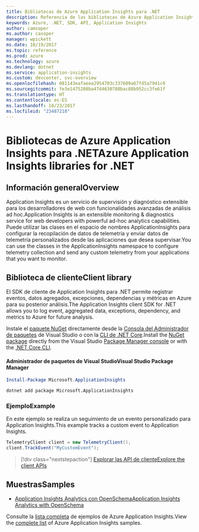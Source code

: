 ```yaml
---
title: Bibliotecas de Azure Application Insights para .NET
description: Referencia de las bibliotecas de Azure Application Insights para .NET
keywords: Azure, .NET, SDK, API, Application Insights
author: camsoper
ms.author: casoper
manager: wpickett
ms.date: 10/19/2017
ms.topic: reference
ms.prod: azure
ms.technology: azure
ms.devlang: dotnet
ms.service: application-insights
ms.custom: devcenter, svc-overview
ms.openlocfilehash: 081143eafaeea2954703c337609a67fd5a7941c6
ms.sourcegitcommit: fe3e1475208ba47d4630788bac88b952cc3fe61f
ms.translationtype: HT
ms.contentlocale: es-ES
ms.lasthandoff: 10/23/2017
ms.locfileid: "23487218"
---
```

# <a name="azure-application-insights-libraries-for-net"></a><span data-ttu-id="10c07-104">Bibliotecas de Azure Application Insights para .NET</span><span class="sxs-lookup"><span data-stu-id="10c07-104">Azure Application Insights libraries for .NET</span></span>

## <a name="overview"></a><span data-ttu-id="10c07-105">Información general</span><span class="sxs-lookup"><span data-stu-id="10c07-105">Overview</span></span>

<span data-ttu-id="10c07-106">Application Insights es un servicio de supervisión y diagnóstico extensible para los desarrolladores de web con funcionalidades avanzadas de análisis ad hoc.</span><span class="sxs-lookup"><span data-stu-id="10c07-106">Application Insights is an extensible monitoring & diagnostics service for web developers with powerful ad-hoc analytics capabilities.</span></span> <span data-ttu-id="10c07-107">Puede utilizar las clases en el espacio de nombres ApplicationInsights para configurar la recopilación de datos de telemetría y enviar datos de telemetría personalizados desde las aplicaciones que desea supervisar.</span><span class="sxs-lookup"><span data-stu-id="10c07-107">You can use the classes in the ApplicationInsights namespace to configure telemetry collection and send any custom telemetry from your applications that you want to monitor.</span></span>

## <a name="client-library"></a><span data-ttu-id="10c07-108">Biblioteca de cliente</span><span class="sxs-lookup"><span data-stu-id="10c07-108">Client library</span></span>

<span data-ttu-id="10c07-109">El SDK de cliente de Application Insights para .NET permite registrar eventos, datos agregados, excepciones, dependencias y métricas en Azure para su posterior análisis.</span><span class="sxs-lookup"><span data-stu-id="10c07-109">The Application Insights client SDK for .NET allows you to log event, aggregated data, exceptions, dependency, and metrics to Azure for future analysis.</span></span>

<span data-ttu-id="10c07-110">Instale el [paquete NuGet](https://www.nuget.org/packages/Microsoft.ApplicationInsights ) directamente desde la [Consola del Administrador de paquetes][PackageManager] de Visual Studio o con la [CLI de .NET Core][DotNetCLI].</span><span class="sxs-lookup"><span data-stu-id="10c07-110">Install the [NuGet package](https://www.nuget.org/packages/Microsoft.ApplicationInsights ) directly from the Visual Studio [Package Manager console][PackageManager] or with the [.NET Core CLI][DotNetCLI].</span></span>

#### <a name="visual-studio-package-manager"></a><span data-ttu-id="10c07-111">Administrador de paquetes de Visual Studio</span><span class="sxs-lookup"><span data-stu-id="10c07-111">Visual Studio Package Manager</span></span>

```powershell
Install-Package Microsoft.ApplicationInsights 
```

```bash
dotnet add package Microsoft.ApplicationInsights 
```

### <a name="example"></a><span data-ttu-id="10c07-112">Ejemplo</span><span class="sxs-lookup"><span data-stu-id="10c07-112">Example</span></span>

<span data-ttu-id="10c07-113">En este ejemplo se realiza un seguimiento de un evento personalizado para Application Insights.</span><span class="sxs-lookup"><span data-stu-id="10c07-113">This example tracks a custom event to Application Insights.</span></span>

```csharp
TelemetryClient client = new TelemetryClient();
client.TrackEvent("MyCustomEvent");
```

> [!div class="nextstepaction"]
> [<span data-ttu-id="10c07-114">Explorar las API de cliente</span><span class="sxs-lookup"><span data-stu-id="10c07-114">Explore the client APIs</span></span>](/dotnet/api/overview/azure/insights/client)



## <a name="samples"></a><span data-ttu-id="10c07-115">Muestras</span><span class="sxs-lookup"><span data-stu-id="10c07-115">Samples</span></span>

- [<span data-ttu-id="10c07-116">Application Insights Analytics con OpenSchema</span><span class="sxs-lookup"><span data-stu-id="10c07-116">Application Insights Analytics with OpenSchema</span></span>](https://azure.microsoft.com/resources/samples/guidance-appinsights-openschema/)

<span data-ttu-id="10c07-117">Consulte la [lista completa](https://azure.microsoft.com/resources/samples/?service=application-insights&platform=dotnet) de ejemplos de Azure Application Insights.</span><span class="sxs-lookup"><span data-stu-id="10c07-117">View the [complete list](https://azure.microsoft.com/resources/samples/?service=application-insights&platform=dotnet) of Azure Application Insights samples.</span></span>

[PackageManager]: https://docs.microsoft.com/nuget/tools/package-manager-console
[DotNetCLI]: https://docs.microsoft.com/dotnet/core/tools/dotnet-add-package
